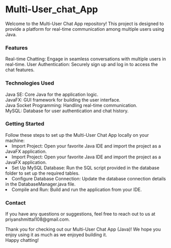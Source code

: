 # Multi-User_chat_App

Welcome to the Multi-User Chat App repository! This project is designed to provide a platform for real-time communication among multiple users using Java. 

<h3><b>Features</b></h3>
Real-time Chatting: Engage in seamless conversations with multiple users in real-time.
User Authentication: Securely sign up and log in to access the chat features.

<h3>Technologies Used</h3>
Java SE: Core Java for the application logic.<br>
JavaFX: GUI framework for building the user interface.<br>
Java Socket Programming: Handling real-time communication.<br>
MySQL: Database for user authentication and chat history.<br>

<h3>Getting Started</h3>
Follow these steps to set up the Multi-User Chat App locally on your machine:

<li>Import Project: Open your favorite Java IDE and import the project as a JavaFX application.</li>
<li>Import Project: Open your favorite Java IDE and import the project as a JavaFX application.</li>
<li>Set Up MySQL Database: Run the SQL script provided in the database folder to set up the required tables.</li>
<li>Configure Database Connection: Update the database connection details in the DatabaseManager.java file.</li>
<li>Compile and Run: Build and run the application from your IDE.</li>

<h3>Contact</h3>
If you have any questions or suggestions, feel free to reach out to us at priyanshmittal108@gmail.com.<br>

Thank you for checking out our Multi-User Chat App (Java)! We hope you enjoy using it as much as we enjoyed building it. <br>
Happy chatting!
